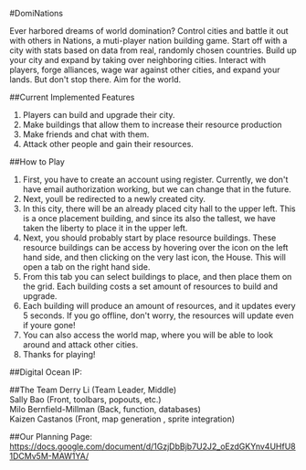 #DomiNations

Ever harbored dreams of world domination? Control cities and battle it out with others in Nations, a muti-player nation building game. Start off with a city with stats based on data from real, randomly chosen countries. Build up your city and expand by taking over neighboring cities. Interact with  players, forge alliances, wage war against other cities, and expand your lands. But don't stop there. Aim for the world.

##Current Implemented Features
1. Players can build and upgrade their city.
2. Make buildings that allow them to increase their resource production
3. Make friends and chat with them.
4. Attack other people and gain their resources.

##How to Play
1. First, you have to create an account using register. Currently, we don't have email authorization working, but we can change that in the future.
2. Next, youll be redirected to a newly created city.
3. In this city, there will be an already placed city hall to the upper left. This is a once placement building, and since its also the tallest, we have taken the liberty to place it in the upper left.
4. Next, you should probably start by place resource buildings. These resource buildings can be access by hovering over the icon on the left hand side, and then clicking on the very last icon, the House. This will open a tab on the right hand side.
5. From this tab you can select buildings to place, and then place them on the grid. Each building costs a set amount of resources to build and upgrade.
6. Each building will produce an amount of resources, and it updates every 5 seconds. If you go offline, don't worry, the resources will update even if youre gone!
6. You can also access the world map, where you will be able to look around and attack other cities.
7. Thanks for playing!

##Digital Ocean IP:

##The Team
Derry Li (Team Leader, Middle)  
Sally Bao	(Front, toolbars, popouts, etc.)  
Milo Bernfield-Millman (Back, function, databases)  
Kaizen Castanos	(Front, map generation , sprite integration)  

##Our Planning Page:
https://docs.google.com/document/d/1GzjDbBjb7U2J2_oEzdGKYnv4UHfU81DCMv5M-MAW1YA/







